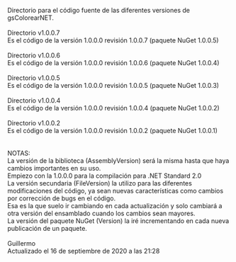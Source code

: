 Directorio para el código fuente de las diferentes versiones de gsColorearNET.<br>
<br>
Directorio v1.0.0.7<br>
Es el código de la versión 1.0.0.0 revisión 1.0.0.7 (paquete NuGet 1.0.0.5)<br>
<br>
Directorio v1.0.0.6<br>
Es el código de la versión 1.0.0.0 revisión 1.0.0.6 (paquete NuGet 1.0.0.4)<br>
<br>
Directorio v1.0.0.5<br>
Es el código de la versión 1.0.0.0 revisión 1.0.0.5 (paquete NuGet 1.0.0.3)<br>
<br>
Directorio v1.0.0.4<br>
Es el código de la versión 1.0.0.0 revisión 1.0.0.4 (paquete NuGet 1.0.0.2)<br>
<br>
Directorio v1.0.0.2<br>
Es el código de la versión 1.0.0.0 revisión 1.0.0.2 (paquete NuGet 1.0.0.1)<br>
<br>
<br>
NOTAS:<br>
La versión de la biblioteca (AssemblyVersion) será la misma hasta que haya cambios importantes en su uso.<br>
Empiezo con la 1.0.0.0 para la compilación para .NET Standard 2.0<br>
La versión secundaria (FileVersion) la utilizo para las diferentes modificaciones del código, ya sean nuevas características como cambios por corrección de bugs en el código.<br>
Esa es la que suelo ir cambiando en cada actualización y solo cambiará a otra versión del ensamblado cuando los cambios sean mayores.<br>
La versión del paquete NuGet (Version) la iré incrementando en cada nueva publicación de un paquete.<br>
<br>
Guillermo<br>
Actualizado el 16 de septiembre de 2020 a las 21:28



